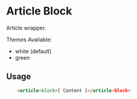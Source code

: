 # Article Block

Article wrapper.

Themes Available:
  - white (default)
  - green


## Usage
```html
	<article-block>[ Content ]</article-block>
```